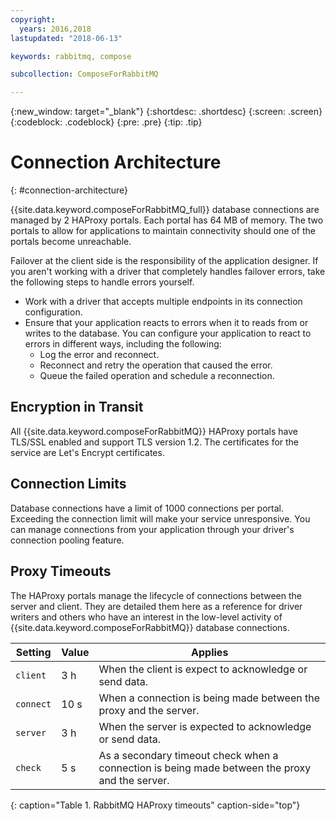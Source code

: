 ```yaml
---
copyright:
  years: 2016,2018
lastupdated: "2018-06-13"

keywords: rabbitmq, compose

subcollection: ComposeForRabbitMQ

---
```


{:new_window: target="_blank"}
{:shortdesc: .shortdesc}
{:screen: .screen}
{:codeblock: .codeblock}
{:pre: .pre}
{:tip: .tip}

# Connection Architecture
{: #connection-architecture}

{{site.data.keyword.composeForRabbitMQ_full}} database connections are managed by 2 HAProxy portals. Each portal has 64 MB of memory. The two portals to allow for applications to maintain connectivity should one of the portals become unreachable.

Failover at the client side is the responsibility of the application designer. If you aren't working with a driver that completely handles failover errors, take the following steps to handle errors yourself.

* Work with a driver that accepts multiple endpoints in its connection configuration.
* Ensure that your application reacts to errors when it to reads from or writes to the database. You can configure your application to react to errors in different ways, including the following:
  + Log the error and reconnect.
  + Reconnect and retry the operation that caused the error.
  + Queue the failed operation and schedule a reconnection.

## Encryption in Transit

All {{site.data.keyword.composeForRabbitMQ}} HAProxy portals have TLS/SSL enabled and support TLS version 1.2. The certificates for the service are Let's Encrypt certificates.

## Connection Limits

Database connections have a limit of 1000 connections per portal. Exceeding the connection limit will make your service unresponsive. You can manage connections from your application through your driver's connection pooling feature.

## Proxy Timeouts

The HAProxy portals manage the lifecycle of connections between the server and client. They are detailed them here as a reference for driver writers and others who have an interest in the low-level activity of {{site.data.keyword.composeForRabbitMQ}} database connections.

Setting | Value | Applies
----------|-----------|-----------
`client` | 3 h | When the client is expect to acknowledge or send data.
`connect` | 10 s | When a connection is being made between the proxy and the server.
`server` | 3 h | When the server is expected to acknowledge or send data.
`check` | 5 s | As a secondary timeout check when a connection is being made between the proxy and the server.
{: caption="Table 1. RabbitMQ HAProxy timeouts" caption-side="top"}




